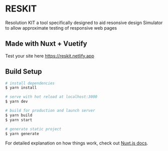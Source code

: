 # RESKIT

Resolution KIT
a tool specifically designed to aid resonsive design
Simulator to allow approximate testing of responsive web pages

## Made with Nuxt + Vuetify

Test your site here https://reskit.netlify.app

## Build Setup

```bash
# install dependencies
$ yarn install

# serve with hot reload at localhost:3000
$ yarn dev

# build for production and launch server
$ yarn build
$ yarn start

# generate static project
$ yarn generate
```

For detailed explanation on how things work, check out [Nuxt.js docs](https://nuxtjs.org).
